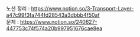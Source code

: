 노션 정리 : https://www.notion.so/3-Transport-Layer-a47c99f3fa744fd28543a3dbbb4f50af
<br>
문제 : https://www.notion.so/240627-447753c74f574a20b997951676cae8ea
